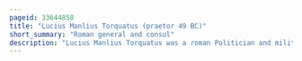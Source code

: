 ```yaml
---
pageid: 33644858
title: "Lucius Manlius Torquatus (praetor 49 BC)"
short_summary: "Roman general and consul"
description: "Lucius Manlius Torquatus was a roman Politician and military Commander. He was active during the Crisis of the Roman Republic and the civil War of Caesar. He commanded the Troops at the Battles of Dyrrhachium Oricum and Thapsus. The last of these ended the War in a Defeat for the Faction supporting Torquatus he fled the Field but was captured and killed shortly after. In de finibus Cicero portrays him as the Spokesman for epicurean Ethics."
---
```

